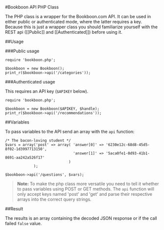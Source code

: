 #Bookboon API PHP Class

The PHP class is a wrapper for the Bookboon.com API. It can be used in either public or authenticated mode, where the latter requires a key. Because this is just a wrapper class you should familiarize yourself with the REST api \([[Public]] and [[Authenticated]]\) before using it.

##Usage

###Public usage

	require 'bookboon.php';
	
	$bookboon = new Bookboon();
	print_r($bookboon->api('/categories'));
	
###Authenticated usage

This requires an API key (`$APIKEY` below).

	require 'bookboon.php';
	
	$bookboon = new Bookboon($APIKEY, $handle);
	print_r($bookboon->api('/recommendations'));

##Variables

To pass variables to the API send an array with the `api` function:
	
	/* The bacon-loving student */
	$vars = array('post' => array( 'answer[0]' => '6230e12c-68d8-45d5-8f02-1d3997713150',
				  			       'answer[1]' => '5aca0fe1-0d93-41b1-8691-aa242a526f17'
								 )
				 );
								
	$bookboon->api('/questions', $vars);

> **Note:** To make the php class more versatile you need to tell it whether to pass variables using POST or GET methods. The `api` function will only accept keys named 'post' and 'get' and parse their respective arrays into the correct query strings. 

##Result

The results is an array containing the decoded JSON response or if the call failed `false` value.
